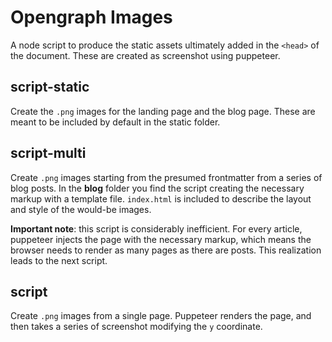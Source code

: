 # Opengraph Images

A node script to produce the static assets ultimately added in the `<head>` of the document. These are created as screenshot using puppeteer.

## script-static

Create the `.png` images for the landing page and the blog page. These are meant to be included by default in the static folder.

## script-multi

Create `.png` images starting from the presumed frontmatter from a series of blog posts. In the **blog** folder you find the script creating the necessary markup with a template file. `index.html` is included to describe the layout and style of the would-be images.

**Important note**: this script is considerably inefficient. For every article, puppeteer injects the page with the necessary markup, which means the browser needs to render as many pages as there are posts. This realization leads to the next script.

## script

Create `.png` images from a single page. Puppeteer renders the page, and then takes a series of screenshot modifying the `y` coordinate.
